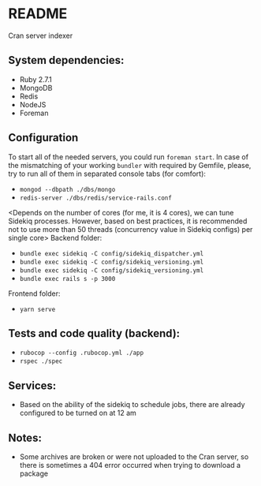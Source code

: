 # README
Cran server indexer

## System dependencies:
* Ruby 2.7.1
* MongoDB
* Redis
* NodeJS
* Foreman

## Configuration
To start all of the needed servers, you could run `foreman start`. In case of the mismatching of your working `bundler` with required by Gemfile, please, try to run all of them in separated console tabs (for comfort):

* `mongod --dbpath ./dbs/mongo`
* `redis-server ./dbs/redis/service-rails.conf`

<Depends on the number of cores (for me, it is 4 cores), we can tune Sidekiq processes. However, based on best practices, it is recommended not to use more than 50 threads (concurrency value in Sidekiq configs) per single core> Backend folder:
* `bundle exec sidekiq -C config/sidekiq_dispatcher.yml`
* `bundle exec sidekiq -C config/sidekiq_versioning.yml`
* `bundle exec sidekiq -C config/sidekiq_versioning.yml`
* `bundle exec rails s -p 3000`

Frontend folder:
* `yarn serve`

## Tests and code quality (backend):
+ `rubocop --config .rubocop.yml ./app`
+ `rspec ./spec`

## Services:
+ Based on the ability of the sidekiq to schedule jobs, there are already configured to be turned on at 12 am

## Notes:
+ Some archives are broken or were not uploaded to the Cran server, so there is sometimes a 404 error occurred when trying to download a package
